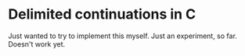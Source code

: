 Delimited continuations in C
============================

Just wanted to try to implement this myself. Just an experiment, so far.
Doesn't work yet.
